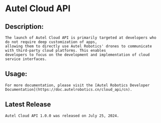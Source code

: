 # Autel Cloud API
## Description:
    The launch of Autel Cloud API is primarily targeted at developers who do not require deep customization of apps,
    allowing them to directly use Autel Robotics' drones to communicate with third-party cloud platforms. This enables
    developers to focus on the development and implementation of cloud service interfaces.
## Usage:
    For more documentation, please visit the [Autel Robotics Developer Documentation](https://doc.autelrobotics.cn/cloud_api/cn).
## Latest Release
    Autel Cloud API 1.0.0 was released on July 25, 2024.